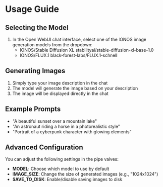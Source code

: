 # Usage Guide

## Selecting the Model

1. In the Open WebUI chat interface, select one of the IONOS image generation models from the dropdown:
   - IONOS/Stable Diffusion XL stabilityai/stable-diffusion-xl-base-1.0
   - IONOS/FLUX.1 black-forest-labs/FLUX.1-schnell

## Generating Images

1. Simply type your image description in the chat
2. The model will generate the image based on your description
3. The image will be displayed directly in the chat

## Example Prompts

- "A beautiful sunset over a mountain lake"
- "An astronaut riding a horse in a photorealistic style"
- "Portrait of a cyberpunk character with glowing elements"

## Advanced Configuration

You can adjust the following settings in the pipe valves:

- **MODEL**: Choose which model to use by default
- **IMAGE_SIZE**: Change the size of generated images (e.g., "1024x1024")
- **SAVE_TO_DISK**: Enable/disable saving images to disk
